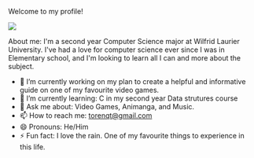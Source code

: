 Welcome to my profile!

![](https://i.gifer.com/Ryjw.gif)

About me: I'm a second year Computer Science major at Wilfrid Laurier University. I've had a love for computer science ever since I was in Elementary school,
and I'm looking to learn all I can and more about the subject.
- 🔭 I’m currently working on my plan to create a helpful and informative guide on one of my favourite video games.
- 🌱 I’m currently learning: C in my second year Data strutures course
- 💬 Ask me about: Video Games, Animanga, and Music.
- 📫 How to reach me: torenqt@gmail.com
- 😄 Pronouns: He/Him
- ⚡ Fun fact: I love the rain. One of my favourite things to experience in this life.
